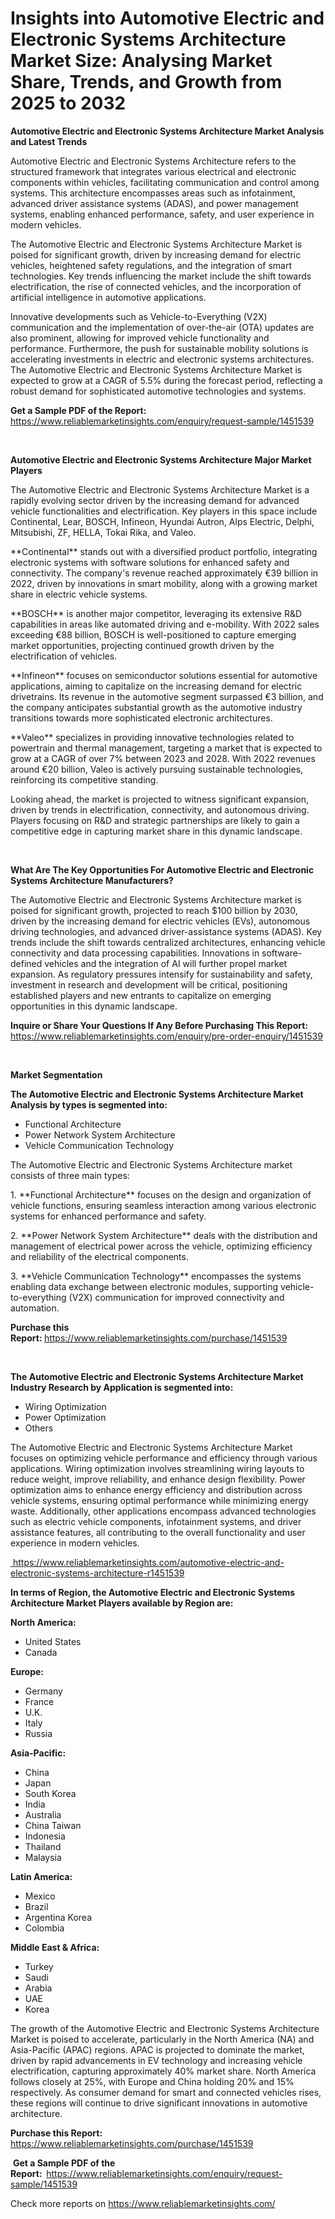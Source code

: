 <p><h1>Insights into Automotive Electric and Electronic Systems Architecture Market Size: Analysing Market Share, Trends, and Growth from 2025 to 2032</h1></p><p><strong>Automotive Electric and Electronic Systems Architecture Market Analysis and Latest Trends</strong></p>
<p><p>Automotive Electric and Electronic Systems Architecture refers to the structured framework that integrates various electrical and electronic components within vehicles, facilitating communication and control among systems. This architecture encompasses areas such as infotainment, advanced driver assistance systems (ADAS), and power management systems, enabling enhanced performance, safety, and user experience in modern vehicles.</p><p>The Automotive Electric and Electronic Systems Architecture Market is poised for significant growth, driven by increasing demand for electric vehicles, heightened safety regulations, and the integration of smart technologies. Key trends influencing the market include the shift towards electrification, the rise of connected vehicles, and the incorporation of artificial intelligence in automotive applications. </p><p>Innovative developments such as Vehicle-to-Everything (V2X) communication and the implementation of over-the-air (OTA) updates are also prominent, allowing for improved vehicle functionality and performance. Furthermore, the push for sustainable mobility solutions is accelerating investments in electric and electronic systems architectures. The Automotive Electric and Electronic Systems Architecture Market is expected to grow at a CAGR of 5.5% during the forecast period, reflecting a robust demand for sophisticated automotive technologies and systems.</p></p>
<p><strong>Get a Sample PDF of the Report:&nbsp;</strong> <a href="https://www.reliablemarketinsights.com/enquiry/request-sample/1451539?utm_campaign=2252&utm_medium=2&utm_source=Github&utm_content=ia&utm_term=30032025&utm_id=automotive-electric-and-electronic-systems-architecture">https://www.reliablemarketinsights.com/enquiry/request-sample/1451539</a></p>
<p>&nbsp;</p>
<p><strong>Automotive Electric and Electronic Systems Architecture Major Market Players</strong></p>
<p><p>The Automotive Electric and Electronic Systems Architecture Market is a rapidly evolving sector driven by the increasing demand for advanced vehicle functionalities and electrification. Key players in this space include Continental, Lear, BOSCH, Infineon, Hyundai Autron, Alps Electric, Delphi, Mitsubishi, ZF, HELLA, Tokai Rika, and Valeo.</p><p>**Continental** stands out with a diversified product portfolio, integrating electronic systems with software solutions for enhanced safety and connectivity. The company's revenue reached approximately €39 billion in 2022, driven by innovations in smart mobility, along with a growing market share in electric vehicle systems.</p><p>**BOSCH** is another major competitor, leveraging its extensive R&D capabilities in areas like automated driving and e-mobility. With 2022 sales exceeding €88 billion, BOSCH is well-positioned to capture emerging market opportunities, projecting continued growth driven by the electrification of vehicles.</p><p>**Infineon** focuses on semiconductor solutions essential for automotive applications, aiming to capitalize on the increasing demand for electric drivetrains. Its revenue in the automotive segment surpassed €3 billion, and the company anticipates substantial growth as the automotive industry transitions towards more sophisticated electronic architectures.</p><p>**Valeo** specializes in providing innovative technologies related to powertrain and thermal management, targeting a market that is expected to grow at a CAGR of over 7% between 2023 and 2028. With 2022 revenues around €20 billion, Valeo is actively pursuing sustainable technologies, reinforcing its competitive standing.</p><p>Looking ahead, the market is projected to witness significant expansion, driven by trends in electrification, connectivity, and autonomous driving. Players focusing on R&D and strategic partnerships are likely to gain a competitive edge in capturing market share in this dynamic landscape.</p></p>
<p>&nbsp;</p>
<p><strong>What Are The Key Opportunities For Automotive Electric and Electronic Systems Architecture Manufacturers?</strong></p>
<p><p>The Automotive Electric and Electronic Systems Architecture market is poised for significant growth, projected to reach $100 billion by 2030, driven by the increasing demand for electric vehicles (EVs), autonomous driving technologies, and advanced driver-assistance systems (ADAS). Key trends include the shift towards centralized architectures, enhancing vehicle connectivity and data processing capabilities. Innovations in software-defined vehicles and the integration of AI will further propel market expansion. As regulatory pressures intensify for sustainability and safety, investment in research and development will be critical, positioning established players and new entrants to capitalize on emerging opportunities in this dynamic landscape.</p></p>
<p><strong>Inquire or Share Your Questions If Any Before Purchasing This Report:</strong> <a href="https://www.reliablemarketinsights.com/enquiry/pre-order-enquiry/1451539?utm_campaign=2252&utm_medium=2&utm_source=Github&utm_content=ia&utm_term=30032025&utm_id=automotive-electric-and-electronic-systems-architecture">https://www.reliablemarketinsights.com/enquiry/pre-order-enquiry/1451539</a></p>
<p>&nbsp;</p>
<p><strong>Market Segmentation</strong></p>
<p><strong>The Automotive Electric and Electronic Systems Architecture Market Analysis by types is segmented into:</strong></p>
<p><ul><li>Functional Architecture</li><li>Power Network System Architecture</li><li>Vehicle Communication Technology</li></ul></p>
<p><p>The Automotive Electric and Electronic Systems Architecture market consists of three main types: </p><p>1. **Functional Architecture** focuses on the design and organization of vehicle functions, ensuring seamless interaction among various electronic systems for enhanced performance and safety. </p><p>2. **Power Network System Architecture** deals with the distribution and management of electrical power across the vehicle, optimizing efficiency and reliability of the electrical components.</p><p>3. **Vehicle Communication Technology** encompasses the systems enabling data exchange between electronic modules, supporting vehicle-to-everything (V2X) communication for improved connectivity and automation.</p></p>
<p><strong>Purchase this Report:&nbsp;</strong><a href="https://www.reliablemarketinsights.com/purchase/1451539?utm_campaign=2252&utm_medium=2&utm_source=Github&utm_content=ia&utm_term=30032025&utm_id=automotive-electric-and-electronic-systems-architecture">https://www.reliablemarketinsights.com/purchase/1451539</a></p>
<p>&nbsp;</p>
<p><strong>The Automotive Electric and Electronic Systems Architecture Market Industry Research by Application is segmented into:</strong></p>
<p><ul><li>Wiring Optimization</li><li>Power Optimization</li><li>Others</li></ul></p>
<p><p>The Automotive Electric and Electronic Systems Architecture Market focuses on optimizing vehicle performance and efficiency through various applications. Wiring optimization involves streamlining wiring layouts to reduce weight, improve reliability, and enhance design flexibility. Power optimization aims to enhance energy efficiency and distribution across vehicle systems, ensuring optimal performance while minimizing energy waste. Additionally, other applications encompass advanced technologies such as electric vehicle components, infotainment systems, and driver assistance features, all contributing to the overall functionality and user experience in modern vehicles.</p></p>
<p><a href="https://www.reliablemarketinsights.com/automotive-electric-and-electronic-systems-architecture-r1451539?utm_campaign=2252&utm_medium=2&utm_source=Github&utm_content=ia&utm_term=30032025&utm_id=automotive-electric-and-electronic-systems-architecture">&nbsp;https://www.reliablemarketinsights.com/automotive-electric-and-electronic-systems-architecture-r1451539</a></p>
<p><strong>In terms of Region, the Automotive Electric and Electronic Systems Architecture Market Players available by Region are:</strong></p>
<p>
    <p> <strong> North America: </strong>
        <ul>
            <li>United States</li>
            <li>Canada</li>
        </ul>
        </p> 
    <p> <strong> Europe: </strong>
        <ul>
            <li>Germany</li>
            <li>France</li>
            <li>U.K.</li>
            <li>Italy</li>
            <li>Russia</li>
        </ul>
        </p> 
    <p> <strong> Asia-Pacific: </strong>
        <ul>
            <li>China</li>
            <li>Japan</li>
            <li>South Korea</li>
            <li>India</li>
            <li>Australia</li>
            <li>China Taiwan</li>
            <li>Indonesia</li>
            <li>Thailand</li>
            <li>Malaysia</li>
        </ul>
        </p> 
    <p> <strong> Latin America: </strong>
        <ul>
            <li>Mexico</li>
            <li>Brazil</li>
            <li>Argentina Korea</li>
            <li>Colombia</li>
        </ul>
        </p> 
    <p> <strong> Middle East & Africa: </strong>
        <ul>
            <li>Turkey</li>
            <li>Saudi</li>
            <li>Arabia</li>
            <li>UAE</li>
            <li>Korea</li>
        </ul>
    </p>
    </p>
<p><p>The growth of the Automotive Electric and Electronic Systems Architecture Market is poised to accelerate, particularly in the North America (NA) and Asia-Pacific (APAC) regions. APAC is projected to dominate the market, driven by rapid advancements in EV technology and increasing vehicle electrification, capturing approximately 40% market share. North America follows closely at 25%, with Europe and China holding 20% and 15% respectively. As consumer demand for smart and connected vehicles rises, these regions will continue to drive significant innovations in automotive architecture.</p></p>
<p><strong>Purchase this Report: </strong><a href="https://www.reliablemarketinsights.com/purchase/1451539?utm_campaign=2252&utm_medium=2&utm_source=Github&utm_content=ia&utm_term=30032025&utm_id=automotive-electric-and-electronic-systems-architecture">https://www.reliablemarketinsights.com/purchase/1451539</a></p>
<p>&nbsp;<strong>Get a Sample PDF of the Report:&nbsp;&nbsp;</strong><a href="https://www.reliablemarketinsights.com/enquiry/request-sample/1451539?utm_campaign=2252&utm_medium=2&utm_source=Github&utm_content=ia&utm_term=30032025&utm_id=automotive-electric-and-electronic-systems-architecture">https://www.reliablemarketinsights.com/enquiry/request-sample/1451539</a></p>
<p><strong></strong></p>
<p>Check more reports on <a href="https://www.reliablemarketinsights.com/?utm_campaign=2252&utm_medium=2&utm_source=Github&utm_content=ia&utm_term=30032025&utm_id=automotive-electric-and-electronic-systems-architecture">https://www.reliablemarketinsights.com/</a></p>